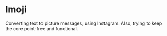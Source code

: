 # Imoji
Converting text to picture messages, using Instagram. 
Also, trying to keep the core point-free and functional.
